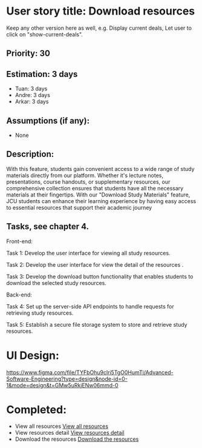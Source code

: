 # User story title: Download resources

Keep any other version here as well, e.g. Display current deals, Let user to click on "show-current-deals".

## Priority: 30

## Estimation: 3 days

- Tuan: 3 days
- Andre: 3 days
- Arkar: 3 days

## Assumptions (if any):

- None

## Description:

With this feature, students gain convenient access to a wide range of study materials directly from our platform. Whether it's lecture notes, presentations, course handouts, or supplementary resources, our comprehensive collection ensures that students have all the necessary materials at their fingertips. With our "Download Study Materials" feature, JCU students can enhance their learning experience by having easy access to essential resources that support their academic journey

## Tasks, see chapter 4.

Front-end:

Task 1: Develop the user interface for viewing all study resources.

Task 2: Develop the user interface for view the detail of the resources .

Task 3: Develop the download button functionality that enables students to download the selected study resources.

Back-end:

Task 4: Set up the server-side API endpoints to handle requests for retrieving study resources.

Task 5: Establish a secure file storage system to store and retrieve study resources.

# UI Design:

https://www.figma.com/file/TYFbOhu9clri5TgO0HumTi/Advanced-Software-Engineering?type=design&node-id=0-1&mode=design&t=GMw5uRkjENw06mmd-0

# Completed:

- View all resources
  [View all resources ](../img/view_all_resources.png)
- View resources detail
  [View resources detail ](../img/resources_detail.png)
- Download the resources
  [Download the resources](../img/download_resources.png)
